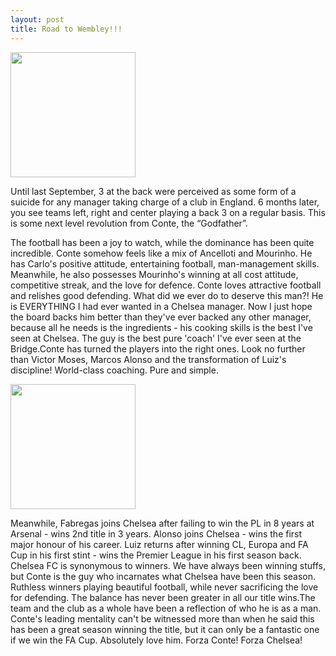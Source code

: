 ```yaml
---
layout: post
title: Road to Wembley!!!
---
```


 <img src="http://i.dailymail.co.uk/i/pix/2017/05/15/22/405DE76500000578-4508550-Chelsea_boss_Antonio_Conte_smiles_as_he_wears_an_inflatable_crow-a-111_1494883999015.jpg" style="width: 200px;"/>

Until last September, 3 at the back were perceived as some form of a suicide for any manager taking charge of a club in England. 6 months later, you see teams left, right and center playing a back 3 on a regular basis. This is some next level revolution from Conte, the “Godfather”.

The football has been a joy to watch, while the dominance has been quite incredible. Conte somehow feels like a mix of Ancelloti and Mourinho. He has Carlo's positive attitude, entertaining football, man-management skills. Meanwhile, he also possesses Mourinho's winning at all cost attitude, competitive streak, and the love for defence. Conte loves attractive football and relishes good defending. What did we ever do to deserve this man?! He is EVERYTHING I had ever wanted in a Chelsea manager. Now I just hope the board backs him better than they've ever backed any other manager, because all he needs is the ingredients - his cooking skills is the best I've seen at Chelsea. The guy is the best pure 'coach' I've ever seen at the Bridge.Conte has turned the players into the right ones. Look no further than Victor Moses, Marcos Alonso and the transformation of Luiz's discipline! World-class  coaching. Pure and simple.

 <img src="http://www.the-star.co.ke/sites/default/files/styles/new_full_content/public/1561959.jpg?itok=cZ3bKgSN" style="width: 200px;"/>

Meanwhile, Fabregas joins Chelsea after failing to win the PL in 8 years at Arsenal - wins 2nd title in 3 years. Alonso joins Chelsea - wins the first major honour of his career. Luiz returns after winning CL, Europa and FA Cup in his first stint - wins the Premier League in his first season back. Chelsea FC is synonymous to winners. We have always been winning stuffs, but Conte is the guy who incarnates what Chelsea have been this season. Ruthless winners  playing beautiful football, while never sacrificing the love for defending. The balance has never been greater in all our title wins.The team and the club as a whole have been a reflection of who he is as a man. Conte's leading mentality can't be witnessed more than when he said  this has been a great season winning the title, but it can only be a fantastic one if we win the FA Cup. Absolutely love him. Forza Conte! Forza Chelsea! 


